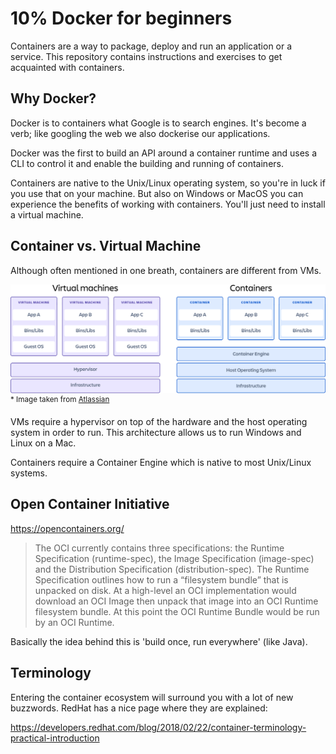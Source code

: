 # 10% Docker for beginners

Containers are a way to package, deploy and run an application or a service. This repository contains instructions and exercises to get acquainted with containers.

## Why Docker?

Docker is to containers what Google is to search engines. It's become a verb; like googling the web we also dockerise our applications.

Docker was the first to build an API around a container runtime and uses a CLI to control it and enable the building and running of containers.

Containers are native to the Unix/Linux operating system, so you're in luck if you use that on your machine. But also on Windows or MacOS you can experience the benefits of working with containers. You'll just need to install a virtual machine.

## Container vs. Virtual Machine

Although often mentioned in one breath, containers are different from VMs.

![Difference between virtual machines and containers](assets/images/SWTM-2060_Diagram_Containers_VirtualMachines_v03.png)
<sup>\* Image taken from [Atlassian](https://www.atlassian.com/microservices/cloud-computing/containers-vs-vms)</sup>

VMs require a hypervisor on top of the hardware and the host operating system in order to run. This architecture allows us to run Windows and Linux on a Mac.

Containers require a Container Engine which is native to most Unix/Linux systems.

## Open Container Initiative

https://opencontainers.org/

> The OCI currently contains three specifications: the Runtime Specification (runtime-spec), the Image Specification (image-spec) and the Distribution Specification (distribution-spec). The Runtime Specification outlines how to run a “filesystem bundle” that is unpacked on disk. At a high-level an OCI implementation would download an OCI Image then unpack that image into an OCI Runtime filesystem bundle. At this point the OCI Runtime Bundle would be run by an OCI Runtime.

Basically the idea behind this is 'build once, run everywhere' (like Java).

## Terminology

Entering the container ecosystem will surround you with a lot of new buzzwords. RedHat has a nice page where they are explained:

https://developers.redhat.com/blog/2018/02/22/container-terminology-practical-introduction
